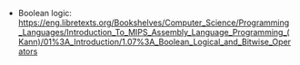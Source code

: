 * Boolean logic: https://eng.libretexts.org/Bookshelves/Computer_Science/Programming_Languages/Introduction_To_MIPS_Assembly_Language_Programming_(Kann)/01%3A_Introduction/1.07%3A_Boolean_Logical_and_Bitwise_Operators